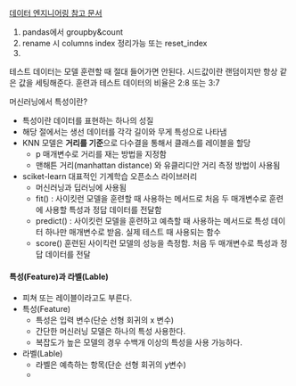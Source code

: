 [데이터 엔지니어링 참고 문서](https://drive.google.com/drive/folders/1uAorYsxa2LYQB2O_nJLIHJAyceXrpJH7)

1. pandas에서 groupby&count
2. rename 시 columns index 정리가능 또는 reset_index
3. 

테스트 데이터는 모델 훈련할 때 절대 들어가면 안된다.
시드값이란 랜덤이지만 항상 같은 값을 세팅해준다.
훈련과 테스트 데이터의 비율은 2:8 또는 3:7


머신러닝에서 특성이란?
- 특성이란 데이터를 표현하는 하나의 성질
- 해당 절에서는 생선 데이터를 각각 길이와 무게 특성으로 나타냄
- KNN 모델은 **거리를 기준**으로 다수결을 통해서 클래스를 레이블을 할당
	- p 매개변수로 거리를 재는 방법을 지정함
	- 맨해튼 거리(manhattan distance) 와 유클리디안 거리 측정 방법이 사용됨
- sciket-learn 대표적인 기계학습 오픈소스 라이브러리
	- 머신러닝과 딥러닝에 사용됨
	- fit() : 사이킷런 모델을 훈련할 때 사용하는 메서드로 처음 두 매개변수로 훈련에 사용할 특성과 정답 데이터를 전달함
	- predict() : 사이킷런 모델을 훈련하고 예측할 때 사용하는 메서드로 특성 데이터 하나만 매개변수로 받음. 실제 테스트 때 사용되는 함수
	- score() 훈련된 사이킥런 모델의 성능을 측정함. 처음 두 매개변수로 특성과 정답 데이터를 전달

#### 특성(Feature)과 라벨(Lable) 

- 피쳐 또는 레이블이라고도 부른다.
- 특성(Feature)
	- 특성은 입력 변수(단순 선형 회귀의 x 변수)
    - 간단한 머신러닝 모델은 하나의 특성 사용한다.
    - 복잡도가 높은 모델의 경우 수백개 이상의 특성을 사용 가능하다.
- 라벨(Lable)
	- 라벨은 예측하는 항목(단순 선형 회귀의 y변수)
    - 